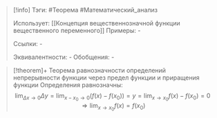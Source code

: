 > [!info]
> Тэги: #Теорема #Математический_анализ   
> 
> Использует: [[Концепция вещественнозначной функции вещественного переменного]]
> Примеры: *-*
> 
> Ссылки: *-*
> 
> Эквивалентности: *-*
> Обобщения: *-*

> [!theorem]+ Теорема равнозначности определений непрерывности функции через предел функции и приращения функции
> Определения равнозначны:
> $$\displaystyle{\lim_{\Delta x \to 0} \Delta y = \lim_{x - x_0 \to 0} \Big(f(x) - f(x_0)\Big) = y = \lim_{x \to x_0} f(x) - f(x_0) = 0 \Rightarrow \lim_{x \to x_0} f(x) = f(x_0)}$$
